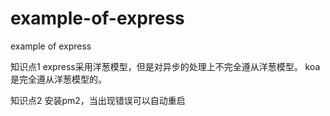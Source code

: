 # example-of-express
example of express


知识点1
express采用洋葱模型，但是对异步的处理上不完全遵从洋葱模型。
koa是完全遵从洋葱模型的。

知识点2
安装pm2，当出现错误可以自动重启
